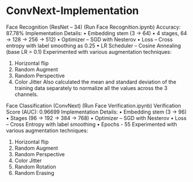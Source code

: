 # ConvNext-Implementation

Face Recognition (ResNet – 34) (Run Face Recognition.ipynb)
Accuracy: 87.78% Implementation Details:
• Embedding stem (3 -> 64)
• 4 stages, 64 -> 128 -> 256 -> 512)
• Optimizer – SGD with Nesterov
• Loss – Cross entropy with label smoothing as 0.25
• LR Scheduler – Cosine Annealing (base LR = 0.1)
Experimented with various augmentation techniques:
1. Horizontal flip
2. Random Augment
3. Random Perspective
4. Color Jitter
Also calculated the mean and standard deviation of the training data separately to normalize all the values across the 3 channels.


Face Classification (ConvNext) (Run Face Verification.ipynb)
Verification Score (AUC): 0.96699 Implementation Details:
• Embedding stem (3 -> 96)
• Stages (96 -> 192 -> 384 -> 768)
• Optimizer – SGD with Nesterov
• Loss – Cross Entropy with label smoothing
• Epochs - 55
Experimented with various augmentation techniques:
1. Horizontal flip
2. Random Augment
3. Random Perspective
4. Color Jitter
5. Random Rotation
6. Random Erasing
